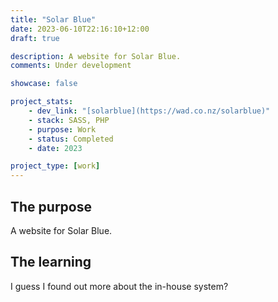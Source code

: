 ```yaml
---
title: "Solar Blue"
date: 2023-06-10T22:16:10+12:00
draft: true

description: A website for Solar Blue.
comments: Under development

showcase: false

project_stats:
    - dev_link: "[solarblue](https://wad.co.nz/solarblue)"
    - stack: SASS, PHP
    - purpose: Work
    - status: Completed
    - date: 2023

project_type: [work]
---
```

## The purpose

A website for Solar Blue.

## The learning

I guess I found out more about the in-house system?